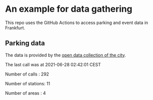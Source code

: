 # An example for data gathering

This repo uses the GitHub Actions to access parking and event data in Frankfurt.

## Parking data
The data is provided by the [open data collection of the city](https://www.offenedaten.frankfurt.de/).

The last call was at 2021-06-28 02:42:01 CEST

Number of calls   : 292

Number of stations:  11

Number of areas   :   4

